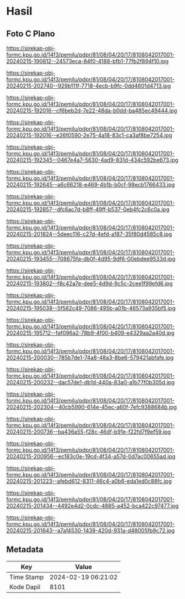 # Hasil

## Foto C Plano

https://sirekap-obj-formc.kpu.go.id/14f3/pemilu/pdpr/81/08/04/20/17/8108042017001-20240215-190812--24573eca-84f0-4188-bfb1-77fb2f894f10.jpg

https://sirekap-obj-formc.kpu.go.id/14f3/pemilu/pdpr/81/08/04/20/17/8108042017001-20240215-202740--929b111f-7718-4ecb-b9fc-0dd4601d4713.jpg

https://sirekap-obj-formc.kpu.go.id/14f3/pemilu/pdpr/81/08/04/20/17/8108042017001-20240215-192016--cf6beb2d-7e22-48da-b0dd-ba485ec49444.jpg

https://sirekap-obj-formc.kpu.go.id/14f3/pemilu/pdpr/81/08/04/20/17/8108042017001-20240215-192016--e26f0590-2e75-4a18-83c1-ca3af8be7254.jpg

https://sirekap-obj-formc.kpu.go.id/14f3/pemilu/pdpr/81/08/04/20/17/8108042017001-20240215-192345--0467e4a7-5630-4ad9-831d-434c592be673.jpg

https://sirekap-obj-formc.kpu.go.id/14f3/pemilu/pdpr/81/08/04/20/17/8108042017001-20240215-192645--a6c66218-e469-4b1b-b0cf-98ecb1766433.jpg

https://sirekap-obj-formc.kpu.go.id/14f3/pemilu/pdpr/81/08/04/20/17/8108042017001-20240215-192857--dfc6ac7d-b8ff-49ff-b537-0eb4fc2c6c0a.jpg

https://sirekap-obj-formc.kpu.go.id/14f3/pemilu/pdpr/81/08/04/20/17/8108042017001-20240215-201824--5deec116-c27d-4efd-a187-35f80d4585c8.jpg

https://sirekap-obj-formc.kpu.go.id/14f3/pemilu/pdpr/81/08/04/20/17/8108042017001-20240215-193455--708675fa-db0f-4d95-9df6-00ebdee9533d.jpg

https://sirekap-obj-formc.kpu.go.id/14f3/pemilu/pdpr/81/08/04/20/17/8108042017001-20240215-193802--f8c42a7e-dee5-4d9d-9c5c-2cee1f99efd6.jpg

https://sirekap-obj-formc.kpu.go.id/14f3/pemilu/pdpr/81/08/04/20/17/8108042017001-20240215-195038--5f582c49-7086-495b-a01b-46573a935bf5.jpg

https://sirekap-obj-formc.kpu.go.id/14f3/pemilu/pdpr/81/08/04/20/17/8108042017001-20240215-195712--faf096a2-78b9-4f00-b409-e4329aa2a40d.jpg

https://sirekap-obj-formc.kpu.go.id/14f3/pemilu/pdpr/81/08/04/20/17/8108042017001-20240215-200030--785b7de1-74a8-48a3-8be6-579421abfafe.jpg

https://sirekap-obj-formc.kpu.go.id/14f3/pemilu/pdpr/81/08/04/20/17/8108042017001-20240215-200232--dac57de1-db1d-440a-83a0-a1b77f0b305d.jpg

https://sirekap-obj-formc.kpu.go.id/14f3/pemilu/pdpr/81/08/04/20/17/8108042017001-20240215-202304--40cb5990-614e-45ec-a60f-7efc9388684b.jpg

https://sirekap-obj-formc.kpu.go.id/14f3/pemilu/pdpr/81/08/04/20/17/8108042017001-20240215-200736--ba436a55-f28c-46df-b91e-f22fd7f9ef59.jpg

https://sirekap-obj-formc.kpu.go.id/14f3/pemilu/pdpr/81/08/04/20/17/8108042017001-20240215-200956--ec183c0e-19cd-4f34-a57d-0d7ac00655ad.jpg

https://sirekap-obj-formc.kpu.go.id/14f3/pemilu/pdpr/81/08/04/20/17/8108042017001-20240215-201223--afebd612-8311-46c4-a0b6-eda1ed0c88fc.jpg

https://sirekap-obj-formc.kpu.go.id/14f3/pemilu/pdpr/81/08/04/20/17/8108042017001-20240215-201434--4492e4d2-0cdc-4885-a452-bca422c97477.jpg

https://sirekap-obj-formc.kpu.go.id/14f3/pemilu/pdpr/81/08/04/20/17/8108042017001-20240215-201643--a7af4530-1439-420d-931a-d48005fb9c72.jpg


## Metadata

| Key        | Value               |
| ---------- | ------------------- |
| Time Stamp | 2024-02-19 06:21:02 |
| Kode Dapil | 8101                |




